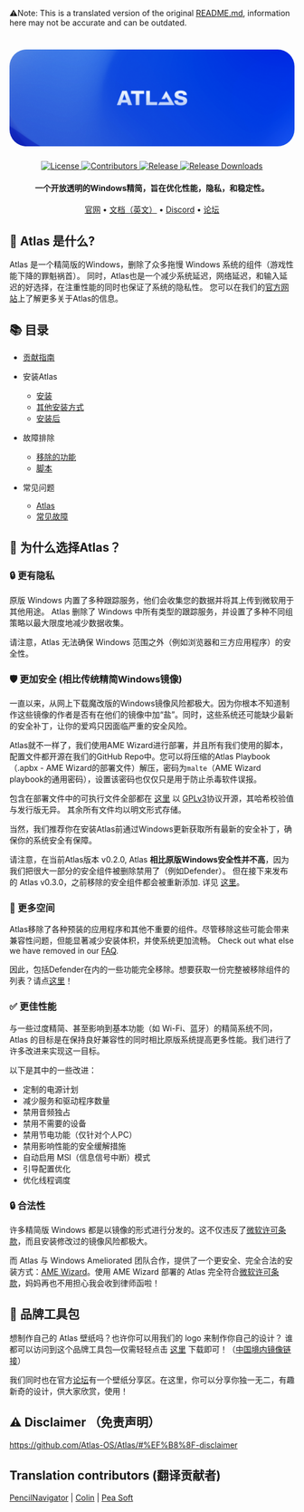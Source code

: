 ⚠️Note: This is a translated version of the original [README.md](https://github.com/Atlas-OS/Atlas/blob/main/README.md), information here may not be accurate and can be outdated.
<h1 align="center">
  <a href="http://atlasos.net"><img src="https://github.com/Atlas-OS/branding/blob/main/github-banner.png" alt="Atlas" width="900" style="border-radius: 30px"></a>
</h1>
  <p align="center">
    <a href="https://github.com/Atlas-OS/Atlas/blob/main/LICENSE">
      <img alt="License" src="https://img.shields.io/github/license/atlas-os/atlas?style=for-the-badge&logo=github&color=1A91FF"/>
    </a>
    <a href="https://github.com/Atlas-OS/Atlas/graphs/contributors">
      <img alt="Contributors" src="https://img.shields.io/github/contributors/atlas-os/atlas?style=for-the-badge&color=1A91FF" />
    </a>
    <a href="https://github.com/Atlas-OS/Atlas/releases/latest">
      <img alt="Release" src="https://img.shields.io/github/release/atlas-os/atlas?style=for-the-badge&color=1A91FF" />
    </a>
    <a href="https://github.com/Atlas-OS/Atlas/releases">
      <img alt="Release Downloads" src="https://img.shields.io/github/downloads/Atlas-OS/Atlas/total?style=for-the-badge&logo=github&color=1A91FF" />
    </a>
  </p>
<h4 align="center">一个开放透明的Windows精简，旨在优化性能，隐私，和稳定性。</h4>

<p align="center">
  <a href="https://atlasos.net">官网</a>
  •
  <a href="https://docs.atlasos.net">文档（英文）</a>
  •
  <a href="https://discord.atlasos.net" target="_blank">Discord</a>
  •
  <a href="https://forum.atlasos.net">论坛</a>
</p>

## 🤔 **Atlas 是什么?**
Atlas 是一个精简版的Windows，删除了众多拖慢 Windows 系统的组件（游戏性能下降的罪魁祸首）。
同时，Atlas也是一个减少系统延迟，网络延迟，和输入延迟的好选择，在注重性能的同时也保证了系统的隐私性。
您可以在我们的[官方网站](https://atlasos.net)上了解更多关于Atlas的信息。

## 📚 **目录**

- [贡献指南](https://docs.atlasos.net/contributions)

- 安装Atlas
  - [安装](https://docs.atlasos.net/getting-started/installation)
  - [其他安装方式](https://docs.atlasos.net/getting-started/other-installation-methods/no-usb)
  - [安装后](https://docs.atlasos.net/getting-started/post-installation/drivers)

- 故障排除
  - [移除的功能](https://docs.atlasos.net/troubleshooting/removed-features)
  - [脚本](https://docs.atlasos.net/troubleshooting/scripts)

- 常见问题
  - [Atlas](https://atlasos.net/faq)
  - [常见故障](https://docs.atlasos.net/troubleshooting/common-issues/hyper-v/)

## 👀 **为什么选择Atlas？**

### 🔒 更有隐私
原版 Windows 内置了多种跟踪服务，他们会收集您的数据并将其上传到微软用于其他用途。 
Atlas 删除了 Windows 中所有类型的跟踪服务，并设置了多种不同组策略以最大限度地减少数据收集。

请注意，Atlas 无法确保 Windows 范围之外（例如浏览器和三方应用程序）的安全性。

### 🛡️ 更加安全 (相比传统精简Windows镜像)
一直以来，从网上下载魔改版的Windows镜像风险都极大。因为你根本不知道制作这些镜像的作者是否有在他们的镜像中加“盐”。同时，这些系统还可能缺少最新的安全补丁，让你的爱鸡只因面临严重的安全风险。

Atlas就不一样了，我们使用AME Wizard进行部署，并且所有我们使用的脚本，配置文件都开源在我们的GitHub Repo中。您可以将压缩的Atlas Playbook（.apbx - AME Wizard的部署文件）解压，密码为`malte`（AME Wizard playbook的通用密码），设置该密码也仅仅只是用于防止杀毒软件误报。

包含在部署文件中的可执行文件全部都在 [这里](https://github.com/Atlas-OS/Atlas-Utilities) 以 [GPLv3](https://github.com/Atlas-OS/Atlas-Utilities/blob/main/LICENSE)协议开源，其哈希校验值与发行版无异。 其余所有文件均以明文形式存储。

当然，我们推荐你在安装Atlas前通过Windows更新获取所有最新的安全补丁，确保你的系统安全有保障。

请注意，在当前Atlas版本 v0.2.0, Atlas **相比原版Windows安全性并不高**，因为我们把很大一部分的安全组件被删除禁用了（例如Defender）。 但在接下来发布的 Atlas v0.3.0，之前移除的安全组件都会被重新添加. 详见 [这里](https://docs.atlasos.net/troubleshooting/removed-features/)。

### 🚀 更多空间
Atlas移除了各种预装的应用程序和其他不重要的组件。尽管移除这些可能会带来兼容性问题，但能显著减少安装体积，并使系统更加流畅。
Check out what else we have removed in our [FAQ](https://docs.atlasos.net/troubleshooting/removed-features).

因此，包括Defender在内的一些功能完全移除。想要获取一份完整被移除组件的列表？请点[这里](https://docs.atlasos.net/troubleshooting/removed-features)！

### ✅ 更佳性能
与一些过度精简、甚至影响到基本功能（如 Wi-Fi、蓝牙）的精简系统不同，Atlas 的目标是在保持良好兼容性的同时相比原版系统提高更多性能。我们进行了许多改进来实现这一目标。

以下是其中的一些改进：

- 定制的电源计划
- 减少服务和驱动程序数量
- 禁用音频独占
- 禁用不需要的设备
- 禁用节电功能（仅针对个人PC）
- 禁用影响性能的安全缓解措施
- 自动启用 MSI（信息信号中断）模式
- 引导配置优化
- 优化线程调度

### 🔒 合法性
许多精简版 Windows 都是以镜像的形式进行分发的。这不仅违反了[微软许可条款](https://www.microsoft.com/en-us/Useterms/Retail/Windows/10/Useterms_Retail_Windows_10_SimplifiedChinese.htm)，而且安装修改过的镜像风险都极大。

而 Atlas 与 Windows Ameliorated 团队合作，提供了一个更安全、完全合法的安装方式：[AME Wizard](https://ameliorated.io)。使用 AME Wizard 部署的 Atlas 完全符合[微软许可条款](https://www.microsoft.com/en-us/Useterms/Retail/Windows/10/Useterms_Retail_Windows_10_SimplifiedChinese.htm)，妈妈再也不用担心我会收到律师函啦！

## 🎨 品牌工具包
想制作自己的 Atlas 壁纸吗？也许你可以用我们的 logo 来制作你自己的设计？
谁都可以访问到这个品牌工具包—仅需轻轻点击 [这里](https://gcore.jsdelivr.net/gh/Atlas-OS/Atlas@main/img/brand-kit.zip) 下载即可！（[中国境内镜像链接](https://jsd.cdn.zzko.cn/gh/Atlas-OS/Atlas@main/img/brand-kit.zip)）

我们同时也在官方[论坛](https://forum.atlasos.net/t/art-showcase)有一个壁纸分享区。在这里，你可以分享你独一无二，有趣新奇的设计，供大家欣赏，使用！

## ⚠️ Disclaimer （免责声明）
https://github.com/Atlas-OS/Atlas/#%EF%B8%8F-disclaimer

## Translation contributors (翻译贡献者)
[PencilNavigator](https://github.com/PencilNavigator) |
[Colin](https://github.com/0bo) |
[Pea Soft](https://github.com/peasoft)
